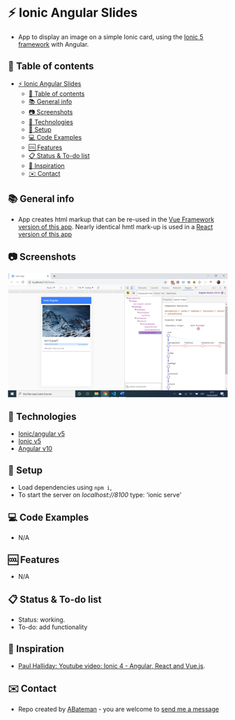 # :zap: Ionic Angular Slides

* App to display an image on a simple Ionic card, using the [Ionic 5 framework](https://ionicframework.com/docs) with Angular.

## :page_facing_up: Table of contents

* [:zap: Ionic Angular Slides](#zap-ionic-angular-slides)
  * [:page_facing_up: Table of contents](#page_facing_up-table-of-contents)
  * [:books: General info](#books-general-info)
  * [:camera: Screenshots](#camera-screenshots)
  * [:signal_strength: Technologies](#signal_strength-technologies)
  * [:floppy_disk: Setup](#floppy_disk-setup)
  * [:computer: Code Examples](#computer-code-examples)
  * [:cool: Features](#cool-features)
  * [:clipboard: Status & To-do list](#clipboard-status--to-do-list)
  * [:clap: Inspiration](#clap-inspiration)
  * [:envelope: Contact](#envelope-contact)

## :books: General info

* App creates html markup that can be re-used in the [Vue Framework version of this app](https://github.com/AndrewJBateman/ionic-vue-slide). Nearly identical hmtl mark-up is used in a [React version of this app](https://github.com/AndrewJBateman/ionic-react-slides)

## :camera: Screenshots

![screen print](./img/slide.png)

## :signal_strength: Technologies

* [Ionic/angular v5](https://ionicframework.com/)
* [Ionic v5](https://ionicframework.com/)
* [Angular v10](https://angular.io/)

## :floppy_disk: Setup

* Load dependencies using `npm i`,
* To start the server on _localhost://8100_ type: 'ionic serve'

## :computer: Code Examples

* N/A

## :cool: Features

* N/A

## :clipboard: Status & To-do list

* Status: working.
* To-do: add functionality

## :clap: Inspiration

* [Paul Halliday: Youtube video: Ionic 4 - Angular, React and Vue.js](https://www.youtube.com/watch?v=eQTNqtVeTgE).

## :envelope: Contact

* Repo created by [ABateman](https://www.andrewbateman.org) - you are welcome to [send me a message](https://andrewbateman.org/contact)
